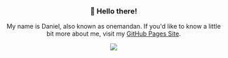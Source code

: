 
<h3 align="center">👋 Hello there!</h3>
<p align="center">
  My name is Daniel, also known as onemandan.  If you'd like to know a little bit more about me, visit my <a href="https://onemandan.github.io">GitHub Pages Site</a>.
</p>

<p align="center">
  <a href="https://github.com/onemandan" >
    <img src="https://github-readme-stats.vercel.app/api/top-langs/?username=onemandan&layout=compact">
  </a>
</p>

<!--
**onemandan/onemandan** is a ✨ _special_ ✨ repository because its `README.md` (this file) appears on your GitHub profile.

Here are some ideas to get you started:

- 🔭 I’m currently working on ...
- 🌱 I’m currently learning ...
- 👯 I’m looking to collaborate on ...
- 🤔 I’m looking for help with ...
- 💬 Ask me about ...
- 📫 How to reach me: ...
- 😄 Pronouns: ...
- ⚡ Fun fact: ...
-->
